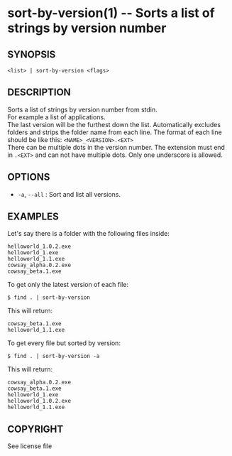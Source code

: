 sort-by-version(1) -- Sorts a list of strings by version number
=============================================

## SYNOPSIS

`<list> | sort-by-version <flags>`

## DESCRIPTION

Sorts a list of strings by version number from stdin.  
For example a list of applications.  
The last version will be the furthest down the list.
Automatically excludes folders and strips the folder name from each line.
The format of each line should be like this: `<NAME>_<VERSION>.<EXT>`  
There can be multiple dots in the version number. The extension must end in `.<EXT>` and can not have multiple dots. Only one underscore is allowed.

## OPTIONS

* `-a`, `--all` :
  Sort and list all versions.

## EXAMPLES

Let's say there is a folder with the following files inside:

```
helloworld_1.0.2.exe
helloworld_1.exe
helloworld_1.1.exe
cowsay_alpha.0.2.exe
cowsay_beta.1.exe
```

To get only the latest version of each file:

    $ find . | sort-by-version

This will return:

```
cowsay_beta.1.exe
helloworld_1.1.exe
```

To get every file but sorted by version:

    $ find . | sort-by-version -a

This will return:

```
cowsay_alpha.0.2.exe
cowsay_beta.1.exe
helloworld_1.exe
helloworld_1.0.2.exe
helloworld_1.1.exe
```

## COPYRIGHT

See license file
